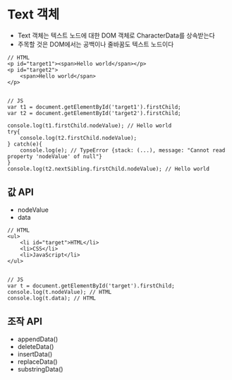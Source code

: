 # Text 객체
- Text 객체는 텍스트 노드에 대한 DOM 객체로 CharacterData를 상속받는다
- 주목할 것은 DOM에서는 공백이나 줄바꿈도 텍스트 노드이다

```
// HTML
<p id="target1"><span>Hello world</span></p>
<p id="target2">
    <span>Hello world</span>
</p>


// JS
var t1 = document.getElementById('target1').firstChild;
var t2 = document.getElementById('target2').firstChild;
 
console.log(t1.firstChild.nodeValue); // Hello world
try{
    console.log(t2.firstChild.nodeValue);   
} catch(e){
    console.log(e); // TypeError {stack: (...), message: "Cannot read property 'nodeValue' of null"}
}
console.log(t2.nextSibling.firstChild.nodeValue); // Hello world
```

## 값 API
- nodeValue
- data

```
// HTML
<ul>
    <li id="target">HTML</li>
    <li>CSS</li>
    <li>JavaScript</li>
</ul>


// JS
var t = document.getElementById('target').firstChild;
console.log(t.nodeValue); // HTML
console.log(t.data); // HTML
```

## 조작 API
- appendData()
- deleteData()
- insertData()
- replaceData()
- substringData()
